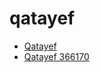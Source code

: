 # qatayef

 * [Qatayef](../../index/q/qatayef-366170.json)
 * [Qatayef 366170](../../index/q/qatayef-366170.json)

